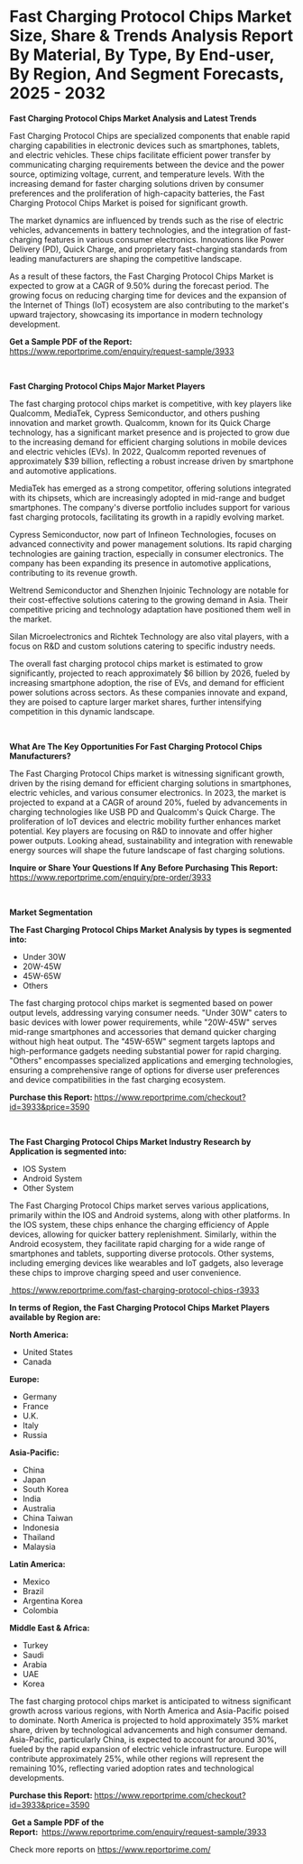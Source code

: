 <p><h1>Fast Charging Protocol Chips Market Size, Share & Trends Analysis Report By Material, By Type, By End-user, By Region, And Segment Forecasts, 2025 - 2032</h1></p><p><strong>Fast Charging Protocol Chips Market Analysis and Latest Trends</strong></p>
<p><p>Fast Charging Protocol Chips are specialized components that enable rapid charging capabilities in electronic devices such as smartphones, tablets, and electric vehicles. These chips facilitate efficient power transfer by communicating charging requirements between the device and the power source, optimizing voltage, current, and temperature levels. With the increasing demand for faster charging solutions driven by consumer preferences and the proliferation of high-capacity batteries, the Fast Charging Protocol Chips Market is poised for significant growth. </p><p>The market dynamics are influenced by trends such as the rise of electric vehicles, advancements in battery technologies, and the integration of fast-charging features in various consumer electronics. Innovations like Power Delivery (PD), Quick Charge, and proprietary fast-charging standards from leading manufacturers are shaping the competitive landscape. </p><p>As a result of these factors, the Fast Charging Protocol Chips Market is expected to grow at a CAGR of 9.50% during the forecast period. The growing focus on reducing charging time for devices and the expansion of the Internet of Things (IoT) ecosystem are also contributing to the market's upward trajectory, showcasing its importance in modern technology development.</p></p>
<p><strong>Get a Sample PDF of the Report:&nbsp;</strong> <a href="https://www.reportprime.com/enquiry/request-sample/3933?utm_campaign=3507&utm_medium=2&utm_source=Github&utm_content=ia&utm_term=18032025&utm_id=fast-charging-protocol-chips">https://www.reportprime.com/enquiry/request-sample/3933</a></p>
<p>&nbsp;</p>
<p><strong>Fast Charging Protocol Chips Major Market Players</strong></p>
<p><p>The fast charging protocol chips market is competitive, with key players like Qualcomm, MediaTek, Cypress Semiconductor, and others pushing innovation and market growth. Qualcomm, known for its Quick Charge technology, has a significant market presence and is projected to grow due to the increasing demand for efficient charging solutions in mobile devices and electric vehicles (EVs). In 2022, Qualcomm reported revenues of approximately $39 billion, reflecting a robust increase driven by smartphone and automotive applications.</p><p>MediaTek has emerged as a strong competitor, offering solutions integrated with its chipsets, which are increasingly adopted in mid-range and budget smartphones. The company's diverse portfolio includes support for various fast charging protocols, facilitating its growth in a rapidly evolving market.</p><p>Cypress Semiconductor, now part of Infineon Technologies, focuses on advanced connectivity and power management solutions. Its rapid charging technologies are gaining traction, especially in consumer electronics. The company has been expanding its presence in automotive applications, contributing to its revenue growth.</p><p>Weltrend Semiconductor and Shenzhen Injoinic Technology are notable for their cost-effective solutions catering to the growing demand in Asia. Their competitive pricing and technology adaptation have positioned them well in the market.</p><p>Silan Microelectronics and Richtek Technology are also vital players, with a focus on R&D and custom solutions catering to specific industry needs. </p><p>The overall fast charging protocol chips market is estimated to grow significantly, projected to reach approximately $6 billion by 2026, fueled by increasing smartphone adoption, the rise of EVs, and demand for efficient power solutions across sectors. As these companies innovate and expand, they are poised to capture larger market shares, further intensifying competition in this dynamic landscape.</p></p>
<p>&nbsp;</p>
<p><strong>What Are The Key Opportunities For Fast Charging Protocol Chips Manufacturers?</strong></p>
<p><p>The Fast Charging Protocol Chips market is witnessing significant growth, driven by the rising demand for efficient charging solutions in smartphones, electric vehicles, and various consumer electronics. In 2023, the market is projected to expand at a CAGR of around 20%, fueled by advancements in charging technologies like USB PD and Qualcomm's Quick Charge. The proliferation of IoT devices and electric mobility further enhances market potential. Key players are focusing on R&D to innovate and offer higher power outputs. Looking ahead, sustainability and integration with renewable energy sources will shape the future landscape of fast charging solutions.</p></p>
<p><strong>Inquire or Share Your Questions If Any Before Purchasing This Report:</strong> <a href="https://www.reportprime.com/enquiry/pre-order/3933?utm_campaign=3507&utm_medium=2&utm_source=Github&utm_content=ia&utm_term=18032025&utm_id=fast-charging-protocol-chips">https://www.reportprime.com/enquiry/pre-order/3933</a></p>
<p>&nbsp;</p>
<p><strong>Market Segmentation</strong></p>
<p><strong>The Fast Charging Protocol Chips Market Analysis by types is segmented into:</strong></p>
<p><ul><li>Under 30W</li><li>20W-45W</li><li>45W-65W</li><li>Others</li></ul></p>
<p><p>The fast charging protocol chips market is segmented based on power output levels, addressing varying consumer needs. "Under 30W" caters to basic devices with lower power requirements, while "20W-45W" serves mid-range smartphones and accessories that demand quicker charging without high heat output. The "45W-65W" segment targets laptops and high-performance gadgets needing substantial power for rapid charging. "Others" encompasses specialized applications and emerging technologies, ensuring a comprehensive range of options for diverse user preferences and device compatibilities in the fast charging ecosystem.</p></p>
<p><strong>Purchase this Report:&nbsp;</strong><a href="https://www.reportprime.com/checkout?id=3933&price=3590&utm_campaign=3507&utm_medium=2&utm_source=Github&utm_content=ia&utm_term=18032025&utm_id=fast-charging-protocol-chips">https://www.reportprime.com/checkout?id=3933&price=3590</a></p>
<p>&nbsp;</p>
<p><strong>The Fast Charging Protocol Chips Market Industry Research by Application is segmented into:</strong></p>
<p><ul><li>IOS System</li><li>Android System</li><li>Other System</li></ul></p>
<p><p>The Fast Charging Protocol Chips market serves various applications, primarily within the IOS and Android systems, along with other platforms. In the IOS system, these chips enhance the charging efficiency of Apple devices, allowing for quicker battery replenishment. Similarly, within the Android ecosystem, they facilitate rapid charging for a wide range of smartphones and tablets, supporting diverse protocols. Other systems, including emerging devices like wearables and IoT gadgets, also leverage these chips to improve charging speed and user convenience.</p></p>
<p><a href="https://www.reportprime.com/fast-charging-protocol-chips-r3933?utm_campaign=3507&utm_medium=2&utm_source=Github&utm_content=ia&utm_term=18032025&utm_id=fast-charging-protocol-chips">&nbsp;https://www.reportprime.com/fast-charging-protocol-chips-r3933</a></p>
<p><strong>In terms of Region, the Fast Charging Protocol Chips Market Players available by Region are:</strong></p>
<p>
    <p> <strong> North America: </strong>
        <ul>
            <li>United States</li>
            <li>Canada</li>
        </ul>
        </p> 
    <p> <strong> Europe: </strong>
        <ul>
            <li>Germany</li>
            <li>France</li>
            <li>U.K.</li>
            <li>Italy</li>
            <li>Russia</li>
        </ul>
        </p> 
    <p> <strong> Asia-Pacific: </strong>
        <ul>
            <li>China</li>
            <li>Japan</li>
            <li>South Korea</li>
            <li>India</li>
            <li>Australia</li>
            <li>China Taiwan</li>
            <li>Indonesia</li>
            <li>Thailand</li>
            <li>Malaysia</li>
        </ul>
        </p> 
    <p> <strong> Latin America: </strong>
        <ul>
            <li>Mexico</li>
            <li>Brazil</li>
            <li>Argentina Korea</li>
            <li>Colombia</li>
        </ul>
        </p> 
    <p> <strong> Middle East & Africa: </strong>
        <ul>
            <li>Turkey</li>
            <li>Saudi</li>
            <li>Arabia</li>
            <li>UAE</li>
            <li>Korea</li>
        </ul>
    </p>
    </p>
<p><p>The fast charging protocol chips market is anticipated to witness significant growth across various regions, with North America and Asia-Pacific poised to dominate. North America is projected to hold approximately 35% market share, driven by technological advancements and high consumer demand. Asia-Pacific, particularly China, is expected to account for around 30%, fueled by the rapid expansion of electric vehicle infrastructure. Europe will contribute approximately 25%, while other regions will represent the remaining 10%, reflecting varied adoption rates and technological developments.</p></p>
<p><strong>Purchase this Report: </strong><a href="https://www.reportprime.com/checkout?id=3933&price=3590&utm_campaign=3507&utm_medium=2&utm_source=Github&utm_content=ia&utm_term=18032025&utm_id=fast-charging-protocol-chips">https://www.reportprime.com/checkout?id=3933&price=3590</a></p>
<p>&nbsp;<strong>Get a Sample PDF of the Report:&nbsp;&nbsp;</strong><a href="https://www.reportprime.com/enquiry/request-sample/3933?utm_campaign=3507&utm_medium=2&utm_source=Github&utm_content=ia&utm_term=18032025&utm_id=fast-charging-protocol-chips">https://www.reportprime.com/enquiry/request-sample/3933</a></p>
<p><strong></strong></p>
<p>Check more reports on <a href="https://www.reportprime.com/?utm_campaign=3507&utm_medium=2&utm_source=Github&utm_content=ia&utm_term=18032025&utm_id=fast-charging-protocol-chips">https://www.reportprime.com/</a></p>